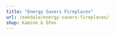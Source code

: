 ```yaml
---
title: "Energy Savers Fireplaces"
url: /oakdale/energy-savers-fireplaces/
shop: Kamine & Öfen
---
```

